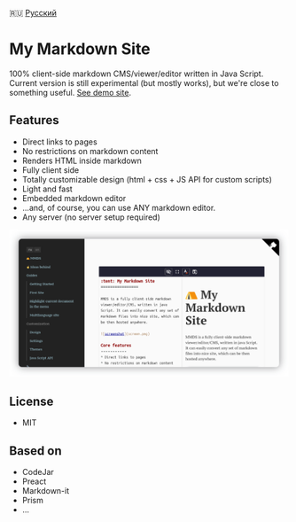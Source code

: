 :ru: [Русский](https://girobusan.github.io/mmds/#!index.ru.md)

# My Markdown Site

100% client-side markdown CMS/viewer/editor written in Java Script. Current version is still experimental (but mostly works), but we're close to something useful. [See demo site](https://girobusan.github.io/mmds/#!index.en.md).

## Features

* Direct links to pages
* No restrictions on markdown content 
* Renders HTML inside markdown
* Fully client side 
* Totally customizable design (html + css + JS API for custom scripts)
* Light and fast 
* Embedded markdown editor 
* ...and, of course, you can use ANY markdown editor.
* Any server (no server setup required)

![Screenshot](docs/screen.png)

## License

- MIT

## Based on

- CodeJar
- Preact
- Markdown-it
- Prism
- ...

